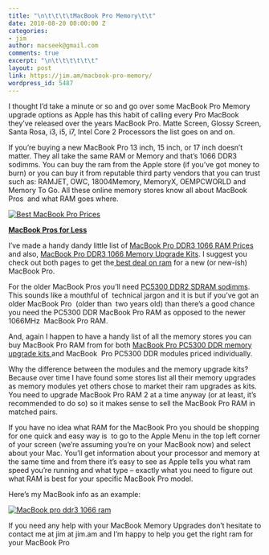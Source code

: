 ```yaml
---
title: "\n\t\t\t\tMacBook Pro Memory\t\t"
date: 2010-08-20 00:00:00 Z
categories:
- jim
author: macseek@gmail.com
comments: true
excerpt: "\n\t\t\t\t\t\t"
layout: post
link: https://jim.am/macbook-pro-memory/
wordpress_id: 5487
---
```


I thought I’d take a minute or so and go over some MacBook Pro Memory upgrade options as Apple has this habit of calling every Pro MacBook they’ve released over the years MacBook Pro. Matte Screen, Glossy Screen, Santa Rosa, i3, i5, i7, Intel Core 2 Processors the list goes on and on.




If you’re buying a new MacBook Pro 13 inch, 15 inch, or 17 inch doesn’t matter. They all take the same RAM or Memory and that’s 1066 DDR3 sodimms. You can buy the ram from the Apple store (if you’ve got money to burn) or you can buy it from reputable third party vendors that you can trust such as: RAMJET, OWC, 18004Memory, MemoryX, OEMPCWORLD and Memory To Go. All these online memory stores know all about MacBook Pros  and what RAM goes where.




[![Best MacBook Pro Prices](http://www.jim.am/wp-content/uploads/2010/08/Screen-shot-2011-03-25-at-3.05.45-PM.png)](http://www.amazon.com/gp/product/B002QQ8H8I/ref=as_li_ss_tl?ie=UTF8&tag=ramseeker-20&linkCode=as2&camp=1789&creative=390957&creativeASIN=B002QQ8H8I)




**[MacBook Pros for Less](http://www.amazon.com/gp/product/B002QQ8H8I/ref=as_li_ss_tl?ie=UTF8&tag=ramseeker-20&linkCode=as2&camp=1789&creative=390957&creativeASIN=B002QQ8H8I)**




I’ve made a handy dandy little list of [MacBook Pro DDR3 1066 RAM Prices](http://www.jim.am/memory/MacBook_Pro_(1066_DDR3)/) and also, [MacBook Pro DDR3 1066 Memory Upgrade Kits](http://www.jim.am/memory/MacBook_Pro_KITS_(1066_DDR3)/). I suggest you check out both pages to get the[ best deal on ram](http://www.jim.am) for a new (or new-ish) MacBook Pro.




For the older MacBook Pros you’ll need [PC5300 DDR2 SDRAM sodimms](http://www.jim.am/memory/MacBook_Pro_(PC5300_DDR)/). This sounds like a mouthful of  technical jargon and it is but if you’ve got an older MacBook Pro  (older than  two years old) than there’s a good chance you need the PC5300 DDR MacBook Pro RAM as opposed to the newer 1066MHz  MacBook Pro RAM.




And, again I happen to have a handy list of all the memory stores you can buy MacBook Pro RAM from for both [MacBook Pro PC5300 DDR memory upgrade kits ](http://www.jim.am/memory/MacBook_Pro_(PC5300_DDR_KITS)/)and MacBook  Pro PC5300 DDR modules priced individually.




Why the difference between the modules and the memory upgrade kits? Because over time I have found some stores list all their memory upgrades as memory modules yet others chose to market their ram upgrades as kits. You need to upgrade MacBook Pro RAM 2 at a time anyway (or at least, it’s recommended to do so) so it makes sense to sell the MacBook Pro RAM in matched pairs.




If you have no idea what RAM for the MacBook Pro you should be shopping for one quick and easy way is  to go to the Apple Menu in the top left corner of your screen (we’re assuming you’re on your MacBook now) and select about your Mac. You’ll get information about your processor and memory at the same time and from there it’s easy to see as Apple tells you what ram speed you’re running and what type – exactly what you need to figure out what RAM is best for your specific MacBook Pro model.




Here’s my MacBook info as an example:




[![MacBook pro ddr3 1066 ram](http://www.jim.am/wp-content/uploads/2010/08/Screen-shot-2010-08-20-at-4.51.20-PM.png)](http://www.jim.am/wp-content/uploads/2010/08/Screen-shot-2010-08-20-at-4.51.20-PM.png)




If you need any help with your MacBook Memory Upgrades don’t hesitate to contact me at jim at jim.am and I’m happy to help you get the right ram for your MacBook Pro


		
